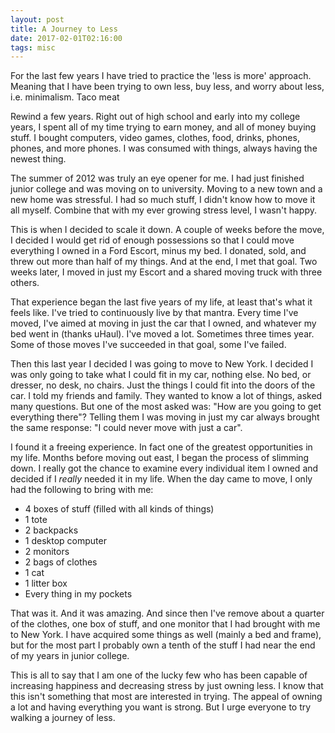 ```yaml
---
layout: post
title: A Journey to Less
date: 2017-02-01T02:16:00
tags: misc
---
```

For the last few years I have tried to practice the 'less is more' approach. Meaning that I have been trying to own less, buy less, and worry about less, i.e. minimalism.  Taco meat

Rewind a few years. Right out of high school and early into my college years, I spent all of my time trying to earn money, and all of money buying stuff. I bought computers, video games, clothes, food, drinks, phones, phones, and more phones. I was consumed with things, always having the newest thing.

The summer of 2012 was truly an eye opener for me. I had just finished junior college and was moving on to university. Moving to a new town and a new home was stressful. I had so much stuff, I didn't know how to move it all myself. Combine that with my ever growing stress level, I wasn't happy.

This is when I decided to scale it down. A couple of weeks before the move, I decided I would get rid of enough possessions so that I could move everything I owned in a Ford Escort, minus my bed. I donated, sold, and threw out more than half of my things. And at the end, I met that goal. Two weeks later, I moved in just my Escort and a shared moving truck with three others.

That experience began the last five years of my life, at least that's what it feels like. I've tried to continuously live by that mantra. Every time I've moved, I've aimed at moving in just the car that I owned, and whatever my bed went in (thanks uHaul). I've moved a lot. Sometimes three times year. Some of those moves I've succeeded in that goal, some I've failed.

Then this last year I decided I was going to move to New York. I decided I was only going to take what I could fit in my car, nothing else. No bed, or dresser, no desk, no chairs. Just the things I could fit into the doors of the car. I told my friends and family. They wanted to know a lot of things, asked many questions. But one of the most asked was: "How are you going to get everything there"? Telling them I was moving in just my car always brought the same response: "I could never move with just a car".

I found it a freeing experience. In fact one of the greatest opportunities in my life. Months before moving out east, I began the process of slimming down. I really got the chance to examine every individual item I owned and decided if I *really* needed it in my life. When the day came to move, I only had the following to bring with me:

* 4 boxes of stuff (filled with all kinds of things)
* 1 tote
* 2 backpacks
* 1 desktop computer
* 2 monitors
* 2 bags of clothes
* 1 cat
* 1 litter box
* Every thing in my pockets

That was it. And it was amazing. And since then I've remove about a quarter of the clothes, one box of stuff, and one monitor that I had brought with me to New York. I have acquired some things as well (mainly a bed and frame), but for the most part I probably own a tenth of the stuff I had near the end of my years in junior college.

This is all to say that I am one of the lucky few who has been capable of increasing happiness and decreasing stress by just owning less. I know that this isn't something that most are interested in trying. The appeal of owning a lot and having everything you want is strong. But I urge everyone to try walking a journey of less.

